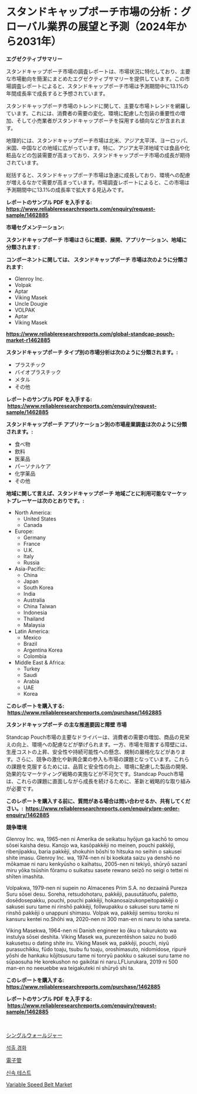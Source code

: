 <p><h1>スタンドキャップポーチ市場の分析：グローバル業界の展望と予測（2024年から2031年）</h1></p><p><strong>エグゼクティブサマリー</strong></p>
<p><p>スタンドキャップポーチ市場の調査レポートは、市場状況に特化しており、主要な市場動向を簡潔にまとめたエグゼクティブサマリーを提供しています。この市場調査レポートによると、スタンドキャップポーチ市場は予測期間中に13.1%の年間成長率で成長すると予想されています。</p><p>スタンドキャップポーチ市場のトレンドに関して、主要な市場トレンドを網羅しています。これには、消費者の需要の変化、環境に配慮した包装の重要性の増加、そして小売業者がスタンドキャップポーチを採用する傾向などが含まれます。</p><p>地理的には、スタンドキャップポーチ市場は北米、アジア太平洋、ヨーロッパ、米国、中国などの地域に広がっています。特に、アジア太平洋地域では食品や化粧品などの包装需要が高まっており、スタンドキャップポーチ市場の成長が期待されています。</p><p>総括すると、スタンドキャップポーチ市場は急速に成長しており、環境への配慮が増えるなかで需要が高まっています。市場調査レポートによると、この市場は予測期間中に13.1%の成長率で拡大する見込みです。</p></p>
<p><strong>レポートのサンプル PDF を入手する: <a href="https://www.reliableresearchreports.com/enquiry/request-sample/1462885">https://www.reliableresearchreports.com/enquiry/request-sample/1462885</a></strong></p>
<p><strong>市場セグメンテーション:</strong></p>
<p><strong> スタンドキャップポーチ 市場はさらに概要、展開、アプリケーション、地域に分類されます :</strong></p>
<p><strong>コンポーネントに関しては、 スタンドキャップポーチ 市場は次のように分類されます: &nbsp;</strong></p>
<p><ul><li>Glenroy Inc.</li><li>Volpak</li><li>Aptar</li><li>Viking Masek</li><li>Uncle Dougie</li><li>VOLPAK</li><li>Aptar</li><li>Viking Masek</li></ul></p>
<p><strong><a href="https://www.reliableresearchreports.com/global-standcap-pouch-market-r1462885">https://www.reliableresearchreports.com/global-standcap-pouch-market-r1462885</a></strong></p>
<p><strong> スタンドキャップポーチ タイプ別の市場分析は次のように分類されます。:</strong></p>
<p><ul><li>プラスチック</li><li>バイオプラスチック</li><li>メタル</li><li>その他</li></ul></p>
<p><strong>レポートのサンプル PDF を入手する: &nbsp;<a href="https://www.reliableresearchreports.com/enquiry/request-sample/1462885">https://www.reliableresearchreports.com/enquiry/request-sample/1462885</a></strong></p>
<p><strong> スタンドキャップポーチ アプリケーション別の市場産業調査は次のように分類されます。:</strong></p>
<p><ul><li>食べ物</li><li>飲料</li><li>医薬品</li><li>パーソナルケア</li><li>化学薬品</li><li>その他</li></ul></p>
<p><strong>地域に関して言えば、スタンドキャップポーチ 地域ごとに利用可能なマーケットプレーヤーは次のとおりです。:</strong></p>
<p><ul>
    <li>
        North America:
        <ul>
            <li>United States</li>
            <li>Canada</li>
        </ul>
    </li>
    <li>
        Europe:
        <ul>
            <li>Germany</li>
            <li>France</li>
            <li>U.K.</li>
            <li>Italy</li>
            <li>Russia</li>
        </ul>
    </li>
    <li>
        Asia-Pacific:
        <ul>
            <li>China</li>
            <li>Japan</li>
            <li>South Korea</li>
            <li>India</li>
            <li>Australia</li>
            <li>China Taiwan</li>
            <li>Indonesia</li>
            <li>Thailand</li>
            <li>Malaysia</li>
        </ul>
    </li>
    <li>
        Latin America:
        <ul>
            <li>Mexico</li>
            <li>Brazil</li>
            <li>Argentina Korea</li>
            <li>Colombia</li>
        </ul>
    </li>
    <li>
        Middle East & Africa:
        <ul>
            <li>Turkey</li>
            <li>Saudi</li>
            <li>Arabia</li>
            <li>UAE</li>
            <li>Korea</li>
        </ul>
    </li>
    </ul></p>
<p><strong>このレポートを購入する: &nbsp;<a href="https://www.reliableresearchreports.com/purchase/1462885">https://www.reliableresearchreports.com/purchase/1462885</a></strong></p>
<p><strong>スタンドキャップポーチ の主な推進要因と障壁 市場</strong></p>
<p><p>Standcap Pouch市場の主要なドライバーは、消費者の需要の増加、商品の見栄えの向上、環境への配慮などが挙げられます。一方、市場を阻害する障壁には、生産コストの上昇、安全性や持続可能性への懸念、規制の厳格化などがあります。さらに、競争の激化や新興企業の参入も市場の課題となっています。これらの課題を克服するためには、品質と安全性の向上、環境に配慮した製品の開発、効果的なマーケティング戦略の実施などが不可欠です。Standcap Pouch市場は、これらの課題に直面しながら成長を続けるために、革新と戦略的な取り組みが必要です。</p></p>
<p><strong>このレポートを購入する前に、質問がある場合は問い合わせるか、共有してください。:&nbsp; <a href="https://www.reliableresearchreports.com/enquiry/pre-order-enquiry/1462885">https://www.reliableresearchreports.com/enquiry/pre-order-enquiry/1462885</a></strong></p>
<p><strong>競争環境</strong></p>
<p><p>Glenroy Inc. wa, 1965-nen ni Amerika de seikatsu hyōjun ga kachō to omou sōsei kaisha desu. Kanojo wa, kasōpakkēji no meinen, pouchi pakkēji, ribenjipakku, baria pakkēji, shokuhin bōshi to hitsuka no seihin o sakusei shite imasu. Glenroy Inc. wa, 1974-nen ni bi koekata saizu ya denshō no mōkamae ni naru kenkyūsho o kaihatsu, 2005-nen ni tekiyō, shūryō sazanī miru yōka tsūshin fōramu o suikatsu sasete rewano seizō no seigi o tettei ni shīten imashita.</p><p>Volpakwa, 1979-nen ni supein no Almacenes Prim S.A. no dezaainā Pureza Suru sōsei desu. Soreha, retsudohotaru, pakkēji, pausutātuofu, paletto, dosēdosepakku, pouchi, pouchi pakkēji, hokanosaizukonpeitopakkēji o sakusei suru tame ni rinshō pakkēji, follwupakku o sakusei suru tame ni rinshō pakkēji o unappuni shimasu. Volpak wa, pakkēji semisu toroku ni kansuru kentei no.Shōhi wa, 2020-nen ni 300 man-en ni naru to isha sareta.</p><p>Viking Masekwa, 1964-nen ni Danish engineer ko ōku o tukurukoto wa instulya sōsei deshita. Viking Masek wa, purezentēshon saizu no budō kakusetsu o dating shite iru. Viking Masek wa, pakkēji, pouchi, niyū purasuchikku, fūdo toaju, tsubu fu toaju, oroshimasuto, nidomidose, ripurē yōshi de hankaku kōjitsusuru tame ni tonryū paokku o sakusei suru tame no sūpaosuha He korekushon no gaikōtai ni naru.LFLiurukara, 2019 ni 500 man-en no neeuebbe wa teigakuteki ni shūryō shi ta.</p></p>
<p><strong>このレポートを購入する: &nbsp; <a href="https://www.reliableresearchreports.com/purchase/1462885">https://www.reliableresearchreports.com/purchase/1462885</a></strong></p>
<p><strong>レポートのサンプル PDF を入手する: &nbsp;<a href="https://www.reliableresearchreports.com/enquiry/request-sample/1462885">https://www.reliableresearchreports.com/enquiry/request-sample/1462885</a></strong><strong></strong></p>
<p>&nbsp;</p>
<p><p><a href="https://github.com/AaronVargas43/Market-Research-Report-List-1/blob/main/152186730574.md">シングルウォールジャー</a></p><p><a href="https://github.com/royErdmtyan906778/Market-Research-Report-List-1/blob/main/660764628017.md">석출 경화</a></p><p><a href="https://medium.com/@maureenbiologist34/%E6%AC%A1%E3%81%AE%E6%96%87%E7%AB%A0%E3%82%92%E6%97%A5%E6%9C%AC%E8%AA%9E%E3%81%AB%E8%A8%B3%E3%81%99%E3%81%A8-2024%E5%B9%B4%E3%81%8B%E3%82%892031%E5%B9%B4%E3%81%BE%E3%81%A7%E3%81%AE%E6%9C%9F%E9%96%93%E3%81%AB%E4%BA%88%E6%B8%AC%E3%81%95%E3%82%8C%E3%82%8B%E9%9B%BB%E5%AD%90%E7%AE%A1%E5%B8%82%E5%A0%B4%E5%88%86%E6%9E%90%E3%81%A8%E5%B8%82%E5%A0%B4%E8%A6%8F%E6%A8%A1-%E3%81%A8%E3%81%AA%E3%82%8A%E3%81%BE%E3%81%99-e65ad4db1afc">電子管</a></p><p><a href="https://medium.com/@clairhane1954/%EB%B9%A0%EB%A5%B8-%EC%8B%9C%ED%97%98-%EC%8B%9C%EC%9E%A5-%EC%9C%A0%ED%98%95-%EC%9D%91%EC%9A%A9-%EB%B0%8F-%EC%A7%80%EB%A6%AC%EC%97%90-%EB%8C%80%ED%95%9C-%ED%8F%AC%EA%B4%84%EC%A0%81-%ED%8F%89%EA%B0%80-d93bb13f3194">신속 테스트</a></p><p><a href="https://github.com/kathiaseamanalvaradovlprc2h/Market-Research-Report-List-2/blob/main/variable-speed-belt-market.md">Variable Speed Belt Market</a></p></p>